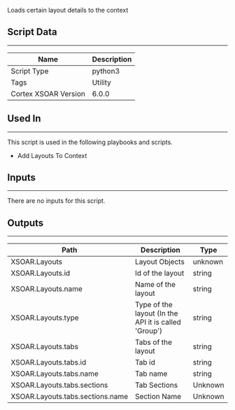 Loads certain layout details to the context

## Script Data
---

| **Name** | **Description** |
| --- | --- |
| Script Type | python3 |
| Tags | Utility |
| Cortex XSOAR Version | 6.0.0 |

## Used In
---
This script is used in the following playbooks and scripts.
* Add Layouts To Context

## Inputs
---
There are no inputs for this script.

## Outputs
---

| **Path** | **Description** | **Type** |
| --- | --- | --- |
| XSOAR.Layouts | Layout Objects | unknown |
| XSOAR.Layouts.id | Id of the layout | string |
| XSOAR.Layouts.name | Name of the layout | string |
| XSOAR.Layouts.type | Type of the layout \(In the API it is called 'Group'\) | string |
| XSOAR.Layouts.tabs | Tabs of the layout | string |
| XSOAR.Layouts.tabs.id | Tab id | string |
| XSOAR.Layouts.tabs.name | Tab name | string |
| XSOAR.Layouts.tabs.sections | Tab Sections | Unknown |
| XSOAR.Layouts.tabs.sections.name | Section Name | Unknown |
